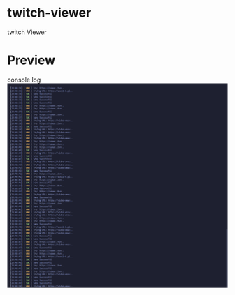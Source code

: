 # twitch-viewer
twitch Viewer

# Preview
console log
![img](CD7D5DE4-9596-4F79-B219-275FE76D5103.png)